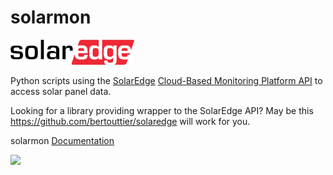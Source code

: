 # solarmon

![SolarEdge logo](docs/images/SolarEdge_logo.png)

Python scripts using the [SolarEdge](https://www.solaredge.com)
[Cloud-Based Monitoring Platform API](https://www.solaredge.com/sites/default/files/se_monitoring_api.pdf)
to access solar panel data.

Looking for a library providing wrapper to the SolarEdge API? May be this
https://github.com/bertouttier/solaredge will work for you.

solarmon [Documentation](https://albo-code.github.io/solarmon/index.html)

![](https://github.com/Albo-code/solarmon/workflows/docs/badge.svg)
